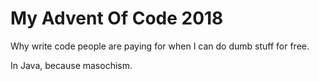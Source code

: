 # My Advent Of Code 2018

Why write code people are paying for when I can do dumb stuff for free.

In Java, because masochism.
